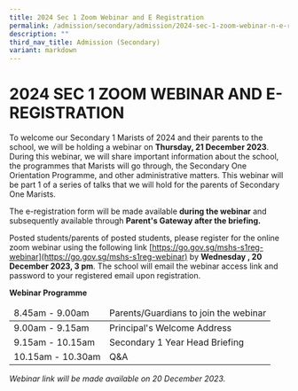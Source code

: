 ```yaml
---
title: 2024 Sec 1 Zoom Webinar and E Registration
permalink: /admission/secondary/admission/2024-sec-1-zoom-webinar-n-e-registration/
description: ""
third_nav_title: Admission (Secondary)
variant: markdown
---
```

# 2024 SEC 1 ZOOM WEBINAR AND E-REGISTRATION


To welcome our Secondary 1 Marists of 2024 and their parents to the school, we will be holding a webinar on **Thursday, 21 December 2023**. During this webinar, we will share important information about the school, the programmes that Marists will go through, the Secondary One Orientation Programme, and other administrative matters. This webinar will be part 1 of a series of talks that we will hold for the parents of Secondary One Marists.&nbsp;

The e-registration form will be made available **during the webinar** and subsequently available through **Parent's Gateway after the briefing.**

  

Posted students/parents of posted students, please register for the online zoom webinar using the following link [https://go.gov.sg/mshs-s1reg-webinar](https://go.gov.sg/mshs-s1reg-webinar) by **Wednesday , 20 December 2023, 3 pm**. The school will email the webinar access link and password to your registered email upon registration.

  

**Webinar Programme**

<table>
<thead>
  <tr>
    <td>8.45am - 9.00am</td>
    <td>Parents/Guardians to join the webinar</td>
  </tr>
</thead>
<tbody>
  <tr>
    <td>9.00am - 9.15am</td>
    <td>Principal's Welcome Address</td>
  </tr>
  <tr>
    <td> 9.15am - 10.15am</td>
    <td>Secondary 1 Year Head Briefing </td>
  </tr>
  <tr>
    <td>10.15am - 10.30am</td>
    <td>Q&amp;A</td>
  </tr>
</tbody>
</table>

*Webinar link will be made available on 20 December 2023.*